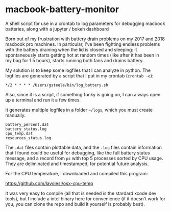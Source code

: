 # macbook-battery-monitor

A shell script for use in a crontab to log parameters for debugging macbook batteries, along with a jupyter / bokeh dashboard

Born out of my frustration with battery drain problems on my 2017 and 2018 macbook pro machines. In particular, I've been fighting endless problems with the battery draining when the lid is closed and sleeping: it spontaneously starts getting hot at random times (like after it has been in my bag for 1.5 hours), starts running both fans and drains battery. 

My solution is to keep some logfiles that I can analyze in python. The logfiles are generated by a script that I put in my crontab (`crontab -e`):

```
*/2 * * * * /Users/gsteele/bin/log_battery.sh
```

Also, since it is a script, if something funky is going on, I can always open up a terminal and run it a few times. 

It generates multiple logfiles in a folder `~/logs`, which you must create manually:

```
battery_percent.dat
battery_status.log
cpu_temp.dat
resources_status.log
```

The `.dat` files contain plottable data, and the `.log` files contain information that I found could be useful for debugging, like the full battery status message, and a record from `ps` with top 5 processes sorted by CPU usage. They are deliminated and timestamped, for potential future analysis. 

For the CPU temperature, I downloaded and compiled this program:

https://github.com/lavoiesl/osx-cpu-temp

It was very easy to compile (all that is needed is the stardard xcode dev tools), but I include a intel binary here for convenience (if it doesn't work for you, you can clone the repo and build it yourself is probably best). 